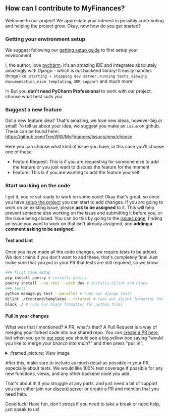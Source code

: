 ## How can I contribute to MyFinances?

Welcome to our project! We appreciate your interest in possibly contributing and helping the project grow. Okay, now how do
you get started?

### Getting your environment setup

We suggest following our [getting setup guide](getting-setup/) to first setup your environment.

I, the author, love [pycharm](https://www.jetbrains.com/pycharm/). It's an amazing IDE and integrates absolutely amazingly
with Django - which is out backend library! It easily handles things like: `starting + stopping dev server`, `running tests`,
`viewing documentation`, `nice templating`, `ORM support` and much more!

!> But you **don't need PyCharm Professional** to work with our project, choose what best suits you.

### Suggest a new feature

Got a new feature idea? That's amazing, we love new ideas, however big or small!
To tell us about your idea, we suggest you make an `issue` on github. These can be found here:<br>
https://github.com/TreyWW/MyFinances/issues/new/choose

Here you can choose what kind of issue you have, in this case you'll choose one of these:

- Feature Request: This is if you are requesting for someone else to add the feature or you just want to discuss the feature
  for the moment
- Feature: This is if you are wanting to add the feature yourself

### Start working on the code

I get it, you're sat ready to work on some code! Okay that's great, so once you have [setup the project](getting-setup/) you
can start to add changes. If you are going to work on an existing issue, please **ask to be assigned** to it. This will help
prevent someone else working on the issue and submitting it before you, or the issue being closed.
You can do this by going to the [issues page](https://github.com/TreyWW/MyFinances/issues), finding an issue you want to work
on that isn't already assigned, and **adding a comment asking to be assigned**.

#### Test and Lint

Once you have made all the code changes, we require tests to be added. We don't mind if you don't want to add these, that's
completely fine! Just make sure that you put in your PR that tests are still required, so we know.

```bash
### first time setup
pip install poetry # installs poetry
poetry install --no-root --with dev # installs djlint and black
### tests
python manage.py test --parallel # runs our django tests
djlint ./frontend/templates --reformat # runs our djLint formatter for HTML
black ./ # runs our black formatter for python files
```

#### Pull in your changes

What was that I mentioned? A PR, what's that? A Pull Request is a way of merging your forked code into our shared repo. You
can [create a PR here](https://github.com/TreyWW/MyFinances/pulls), but when you go to
[our repo](https://github.com/TreyWW/MyFinances) you should see a big yellow box saying "would you like to merge *your branch*
into *main*?" and then
press "pull in".

<details>
<summary>:framed_picture: View Image</summary>
<img src="_assets/setup/pull-example.png"/>
</details>

After this, make sure to include as much detail as possible in your PR, especially about tests. We would like 100% test
coverage if possible for any new functions, views, and any other backend code you add.

That's about it! If you struggle at any parts, and just need a bit of support you can either join
our [discord server](https://discord.gg/YDQq2uc2ap) or
create a PR and mention that you need help.

Good luck! Have fun, don't stress if you need to take a break or need help, just speak to us!
